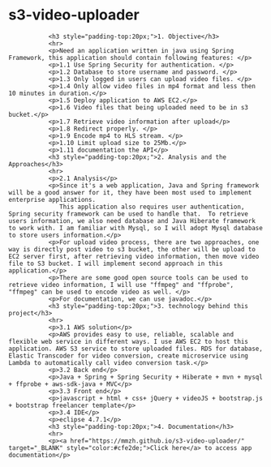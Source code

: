 # s3-video-uploader

               <h3 style="padding-top:20px;">1. Objective</h3>
               <hr>
               <p>Need an application written in java using Spring Framework, this application should contain following features: </p>
               <p>1.1 Use Spring Security for authentication. </p>
               <p>1.2 Database to store username and password. </p>
               <p>1.3 Only logged in users can upload video files. </p>
               <p>1.4 Only allow video files in mp4 format and less then 10 minutes in duration.</p>
               <p>1.5 Deploy application to AWS EC2.</p>
               <p>1.6 Video files that being uploaded need to be in s3 bucket.</p>
               <p>1.7 Retrieve video information after upload</p>
               <p>1.8 Redirect properly. </p>
               <p>1.9 Encode mp4 to HLS stream. </p>
               <p>1.10 Limit upload size to 25Mb.</p>
               <p>1.11 documentation the API</p>
               <h3 style="padding-top:20px;">2. Analysis and the Approaches</h3>
               <hr>
               <p>2.1 Analysis</p>
               <p>Since it's a web application, Java and Spring framework will be a good answer for it, they have been most used to implement enterprise applications.  
                  This application also requires user authentication, Spring security framework can be used to handle that.  To retrieve users information, we also need database and Java Hiberate framework to work with. I am familiar with Mysql, so I will adopt Mysql database to store users information.</p>
               <p>For upload video process, there are two approaches, one way is directly post video to s3 bucket, the other will be upload to EC2 server first, after retrieving video information, then move video file to S3 bucket. I will implement second approach in this application.</p>
               <p>There are some good open source tools can be used to retrieve video information, I will use "ffmpeg" and "ffprobe", "ffmpeg" can be used to encode video as well. </p>
               <p>For documentation, we can use javadoc.</p>
               <h3 style="padding-top:20px;">3. technology behind this project</h3>
               <hr>
               <p>3.1 AWS solution</p>
               <p>AWS provides easy to use, reliable, scalable and flexible web service in different ways. I use AWS EC2 to host this application. AWS S3 service to store uploaded files. RDS for database, Elastic Transcoder for video conversion, create microservice using Lambda to automatically call video conversion task.</p>
               <p>3.2 Back end</p>
               <p>Java + Spring + Spring Security + Hiberate + mvn + mysql + ffprobe + aws-sdk-java + MVC</p>
               <p>3.3 Front end</p>
               <p>javascript + html + css+ jQuery + videoJS + bootstrap.js + bootstrap freelancer template</p>
               <p>3.4 IDE</p>
               <p>eclipse 4.7.1</p>
               <h3 style="padding-top:20px;">4. Documentation</h3>
               <hr>
               <p><a href="https://mmzh.github.io/s3-video-uploader/" target="_BLANK" style="color:#cfe2de;">Click here</a> to access app documentation</p>
